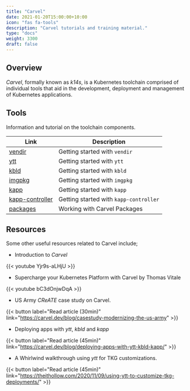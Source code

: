 ```yaml
---
title: "Carvel"
date: 2021-01-20T15:00:00+10:00
icon: "fas fa-tools"
description: "Carvel tutorials and training material."
type: "docs"
weight: 3300
draft: false
---
```


## Overview

_Carvel_, formally known as _k14s_, is a Kubernetes toolchain comprised of individual tools that aid in the development, deployment and management of Kubernetes applications.

## Tools

Information and tutorial on the toolchain components.

| Link                               | Description                            |
| ---------------------------------- | -------------------------------------- |
| [vendir](vendir)                   | Getting started with `vendir`          |
| [ytt](ytt)                         | Getting started with `ytt`             |
| [kbld](kbld)                       | Getting started with `kbld`            |
| [imgpkg](imgpkg)                   | Getting started with `imgpkg`          |
| [kapp](kapp)                       | Getting started with `kapp`            |
| [kapp-controller](kapp-controller) | Getting started with `kapp-controller` |
| [packages](packages)               | Working with Carvel Packages           |

## Resources

Some other useful resources related to Carvel include;

- Introduction to _Carvel_

{{< youtube Yjr9s-aLHjU >}}
<br/>

- Supercharge your Kubernetes Platform with Carvel by Thomas Vitale

{{< youtube bC3dOnjwDqA >}}
<br/>

- US Army _CReATE_ case study on Carvel.

{{< button label="Read article (30min)" link="https://carvel.dev/blog/casestudy-modernizing-the-us-army" >}}
<br/>

- Deploying apps with _ytt_, _kbld_ and _kapp_

{{< button label="Read article (45min)" link="https://carvel.dev/blog/deploying-apps-with-ytt-kbld-kapp/" >}}
<br/>

- A Whirlwind walkthrough using _ytt_ for TKG customizations.

{{< button label="Read article (45min)" link="https://theithollow.com/2020/11/09/using-ytt-to-customize-tkg-deployments/" >}}
<br/>
